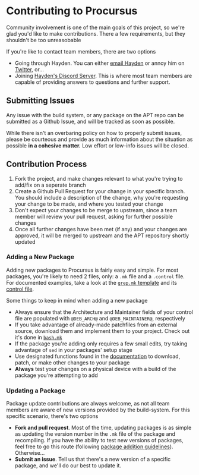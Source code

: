 # Contributing to Procursus
Community involvement is one of the main goals of this project, so we're glad you'd like to make contributions. There a few requirements, but they shouldn't be too unreasobable

If you're like to contact team members, there are two options
- Going through Hayden. You can either [email Hayden](mailto:me@diatr.us) or annoy him on [Twitter](https://twitter.com/Diatrus), or...
- Joining [Hayden's Discord Server](https://diatr.us/discord). This is where most team members are capable of providing answers to questions and further support.

## Submitting Issues
Any issue with the build system, or any package on the APT repo can be submitted as a Github Issue, and will be tracked as soon as possible.

While there isn't an overbaring policy on how to properly submit issues, please be courteous and provide as much information about the situation as possible **in a cohesive matter.** Low effort or low-info issues will be closed.

## Contribution Process
1. Fork the project, and make changes relevant to what you're trying to add/fix on a seperate branch
2. Create a Github Pull Request for your change in your specific branch. You should include a description of the change, why you're requesting your change to be made, and where you tested your change
3. Don't expect your changes to be merge to upstream, since a team member will review your pull request, asking for further possible changes
4. Once all further changes have been met (if any) and your changes are approved, it will be merged to upstream and the APT repository shortly updated

### Adding a New Package
Adding new packages to Procursus is fairly easy and simple. For most packages, you're likely to need 2 files, only: a ``.mk`` file and a ``.control`` file. For documented examples, take a look at the [``grep.mk`` template](./grep.mk.template) and its [control file](./grep.control).

Some things to keep in mind when adding a new package
- Always ensure that the Architecture and Maintainer fields of your control file are populated with ``@DEB_ARCH@`` and ``@DEB_MAINTAINER@``, respectively
- If you take advantage of already-made patchfiles from an external source, download them and implement them to your project. Check out it's done in [``bash.mk``](./bash.mk)
- If the package you're adding only requires a few small edits, try taking advantage of ``sed`` in your packages' setup stage
- Use designated functions found in the [documentation](https://github.com/ProcursusTeam/Procursus/wiki) to download, patch, or make other changes to your package
- **Always** test your changes on a physical device with a build of the package you're attempting to add

### Updating a Package
Package update contributions are always welcome, as not all team members are aware of new versions provided by the build-system. For this specific scenario, there's two options

- **Fork and pull request**. Most of the time, updating packages is as simple as updating the version number in the ``.mk`` file of the package and recompiling. If you have the ability to test new versions of packages, feel free to go this route (following [package addition guidelines](#adding-a-new-package)). Otherwise...
- **Submit an issue**. Tell us that there's a new version of a specific package, and we'll do our best to update it.
